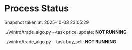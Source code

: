 # Process Status

Snapshot taken at: 2025-10-08 23:05:29

../wintrd/trade_algo.py --task price_update: **NOT RUNNING**

../wintrd/trade_algo.py --task buy_sell: **NOT RUNNING**

